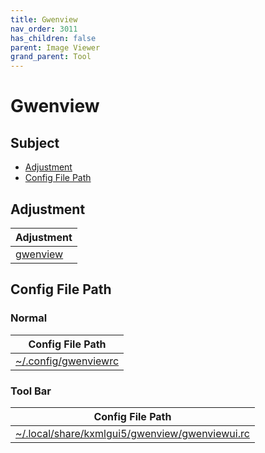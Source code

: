 ```yaml
---
title: Gwenview
nav_order: 3011
has_children: false
parent: Image Viewer
grand_parent: Tool
---
```



# Gwenview


## Subject

* [Adjustment](#adjustment)
* [Config File Path](#config-file-path)


## Adjustment

| Adjustment |
| --- |
| [gwenview](https://github.com/samwhelp/kubuntu-adjustment/tree/main/prototype/main/tool-config/part/gwenview/) |


## Config File Path


### Normal

| Config File Path |
| --- |
| [~/.config/gwenviewrc](https://github.com/samwhelp/kubuntu-adjustment/tree/main/prototype/main/tool-config/part/gwenview/asset/overlay/etc/skel/.config/gwenviewrc) |


### Tool Bar

| Config File Path |
| --- |
| [~/.local/share/kxmlgui5/gwenview/gwenviewui.rc](https://github.com/samwhelp/kubuntu-adjustment/tree/main/prototype/main/tool-config/part/gwenview/asset/overlay/etc/skel/.local/share/kxmlgui5/gwenview/gwenviewui.rc) |
